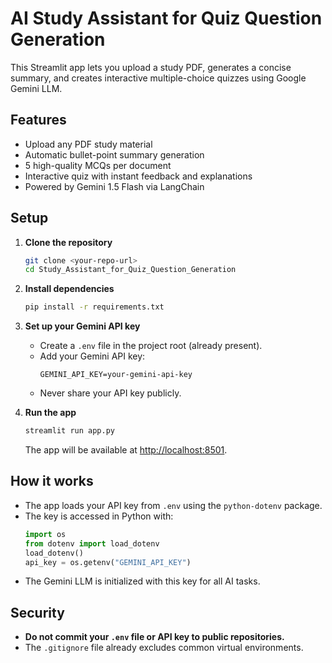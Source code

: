 # AI Study Assistant for Quiz Question Generation

This Streamlit app lets you upload a study PDF, generates a concise summary, and creates interactive multiple-choice quizzes using Google Gemini LLM.

## Features

- Upload any PDF study material
- Automatic bullet-point summary generation
- 5 high-quality MCQs per document
- Interactive quiz with instant feedback and explanations
- Powered by Gemini 1.5 Flash via LangChain

## Setup

1. **Clone the repository**

   ```bash
   git clone <your-repo-url>
   cd Study_Assistant_for_Quiz_Question_Generation
   ```

2. **Install dependencies**

   ```bash
   pip install -r requirements.txt
   ```

3. **Set up your Gemini API key**

   - Create a `.env` file in the project root (already present).
   - Add your Gemini API key:
     ```
     GEMINI_API_KEY=your-gemini-api-key
     ```
   - Never share your API key publicly.

4. **Run the app**

   ```bash
   streamlit run app.py
   ```

   The app will be available at [http://localhost:8501](http://localhost:8501).

## How it works

- The app loads your API key from `.env` using the `python-dotenv` package.
- The key is accessed in Python with:
  ```python
  import os
  from dotenv import load_dotenv
  load_dotenv()
  api_key = os.getenv("GEMINI_API_KEY")
  ```
- The Gemini LLM is initialized with this key for all AI tasks.

## Security

- **Do not commit your `.env` file or API key to public repositories.**
- The `.gitignore` file already excludes common virtual environments.

##
